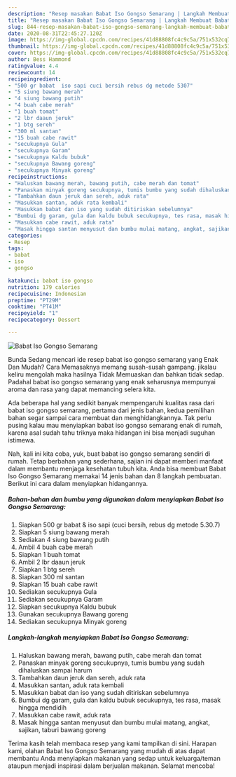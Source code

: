 ```yaml
---
description: "Resep masakan Babat Iso Gongso Semarang | Langkah Membuat Babat Iso Gongso Semarang Yang Sedap"
title: "Resep masakan Babat Iso Gongso Semarang | Langkah Membuat Babat Iso Gongso Semarang Yang Sedap"
slug: 844-resep-masakan-babat-iso-gongso-semarang-langkah-membuat-babat-iso-gongso-semarang-yang-sedap
date: 2020-08-31T22:45:27.120Z
image: https://img-global.cpcdn.com/recipes/41d88808fc4c9c5a/751x532cq70/babat-iso-gongso-semarang-foto-resep-utama.jpg
thumbnail: https://img-global.cpcdn.com/recipes/41d88808fc4c9c5a/751x532cq70/babat-iso-gongso-semarang-foto-resep-utama.jpg
cover: https://img-global.cpcdn.com/recipes/41d88808fc4c9c5a/751x532cq70/babat-iso-gongso-semarang-foto-resep-utama.jpg
author: Bess Hammond
ratingvalue: 4.4
reviewcount: 14
recipeingredient:
- "500 gr babat  iso sapi cuci bersih rebus dg metode 5307"
- "5 siung bawang merah"
- "4 siung bawang putih"
- "4 buah cabe merah"
- "1 buah tomat"
- "2 lbr daaun jeruk"
- "1 btg sereh"
- "300 ml santan"
- "15 buah cabe rawit"
- "secukupnya Gula"
- "secukupnya Garam"
- "secukupnya Kaldu bubuk"
- "secukupnya Bawang goreng"
- "secukupnya Minyak goreng"
recipeinstructions:
- "Haluskan bawang merah, bawang putih, cabe merah dan tomat"
- "Panaskan minyak goreng secukupnya, tumis bumbu yang sudah dihaluskan sampai harum"
- "Tambahkan daun jeruk dan sereh, aduk rata"
- "Masukkan santan, aduk rata kembali"
- "Masukkan babat dan iso yang sudah ditiriskan sebelumnya"
- "Bumbui dg garam, gula dan kaldu bubuk secukupnya, tes rasa, masak hingga mendidih"
- "Masukkan cabe rawit, aduk rata"
- "Masak hingga santan menyusut dan bumbu mulai matang, angkat, sajikan, taburi bawang goreng"
categories:
- Resep
tags:
- babat
- iso
- gongso

katakunci: babat iso gongso 
nutrition: 179 calories
recipecuisine: Indonesian
preptime: "PT29M"
cooktime: "PT41M"
recipeyield: "1"
recipecategory: Dessert

---
```



![Babat Iso Gongso Semarang](https://img-global.cpcdn.com/recipes/41d88808fc4c9c5a/751x532cq70/babat-iso-gongso-semarang-foto-resep-utama.jpg)

Bunda Sedang mencari ide resep babat iso gongso semarang yang Enak Dan Mudah? Cara Memasaknya memang susah-susah gampang. jikalau keliru mengolah maka hasilnya Tidak Memuaskan dan bahkan tidak sedap. Padahal babat iso gongso semarang yang enak seharusnya mempunyai aroma dan rasa yang dapat memancing selera kita.



Ada beberapa hal yang sedikit banyak mempengaruhi kualitas rasa dari babat iso gongso semarang, pertama dari jenis bahan, kedua pemilihan bahan segar sampai cara membuat dan menghidangkannya. Tak perlu pusing kalau mau menyiapkan babat iso gongso semarang enak di rumah, karena asal sudah tahu triknya maka hidangan ini bisa menjadi suguhan istimewa.


Nah, kali ini kita coba, yuk, buat babat iso gongso semarang sendiri di rumah. Tetap berbahan yang sederhana, sajian ini dapat memberi manfaat dalam membantu menjaga kesehatan tubuh kita. Anda bisa membuat Babat Iso Gongso Semarang memakai 14 jenis bahan dan 8 langkah pembuatan. Berikut ini cara dalam menyiapkan hidangannya.

<!--inarticleads1-->

##### Bahan-bahan dan bumbu yang digunakan dalam menyiapkan Babat Iso Gongso Semarang:

1. Siapkan 500 gr babat &amp; iso sapi (cuci bersih, rebus dg metode 5.30.7)
1. Siapkan 5 siung bawang merah
1. Sediakan 4 siung bawang putih
1. Ambil 4 buah cabe merah
1. Siapkan 1 buah tomat
1. Ambil 2 lbr daaun jeruk
1. Siapkan 1 btg sereh
1. Siapkan 300 ml santan
1. Siapkan 15 buah cabe rawit
1. Sediakan secukupnya Gula
1. Sediakan secukupnya Garam
1. Siapkan secukupnya Kaldu bubuk
1. Gunakan secukupnya Bawang goreng
1. Sediakan secukupnya Minyak goreng




<!--inarticleads2-->

##### Langkah-langkah menyiapkan Babat Iso Gongso Semarang:

1. Haluskan bawang merah, bawang putih, cabe merah dan tomat
1. Panaskan minyak goreng secukupnya, tumis bumbu yang sudah dihaluskan sampai harum
1. Tambahkan daun jeruk dan sereh, aduk rata
1. Masukkan santan, aduk rata kembali
1. Masukkan babat dan iso yang sudah ditiriskan sebelumnya
1. Bumbui dg garam, gula dan kaldu bubuk secukupnya, tes rasa, masak hingga mendidih
1. Masukkan cabe rawit, aduk rata
1. Masak hingga santan menyusut dan bumbu mulai matang, angkat, sajikan, taburi bawang goreng




Terima kasih telah membaca resep yang kami tampilkan di sini. Harapan kami, olahan Babat Iso Gongso Semarang yang mudah di atas dapat membantu Anda menyiapkan makanan yang sedap untuk keluarga/teman ataupun menjadi inspirasi dalam berjualan makanan. Selamat mencoba!

